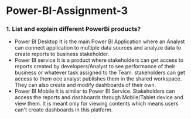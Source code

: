 # Power-BI-Assignment-3

### 1. List and explain different PowerBi products?
 
 - Power BI Desktop
      It is the main Power BI Application where an Analyst can connect application to multiple data sources and analyze data to create reports to business stakeholder.
 - Power BI service
      It is a product where stakeholders can get access to reports created by developers/Analyst to see performance of their business or whatever task assigned to the Team. stakeholders can get access to them oce analyst publishes them in the shared workspace. They can also create and modify dashboards of their own.
 - Power BI Mobile
      It is similar to Power BI Service. Stakeholders can access the reports and dashboards through Mobile/Tablet device and view them. It is meant only for viewing contents which means users can't create dashboards in this platform.
